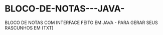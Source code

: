 # BLOCO-DE-NOTAS---JAVA-
BLOCO DE NOTAS COM INTERFACE FEITO EM JAVA - PARA GERAR SEUS RASCUNHOS EM  (TXT)
